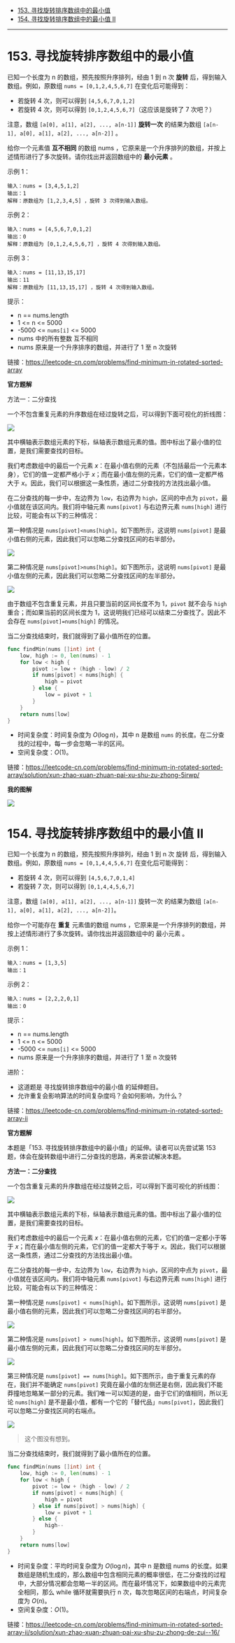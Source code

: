 - [153. 寻找旋转排序数组中的最小值](#153-寻找旋转排序数组中的最小值)
- [154. 寻找旋转排序数组中的最小值 II](#154-寻找旋转排序数组中的最小值-ii)

------------------------------

# 153. 寻找旋转排序数组中的最小值

已知一个长度为 n 的数组，预先按照升序排列，经由 1 到 n 次 **旋转** 后，得到输入数组。例如，原数组 `nums = [0,1,2,4,5,6,7]` 在变化后可能得到：

- 若旋转 4 次，则可以得到 `[4,5,6,7,0,1,2]`
- 若旋转 4 次，则可以得到 `[0,1,2,4,5,6,7]`（这应该是旋转了 7 次吧？）

注意，数组 `[a[0], a[1], a[2], ..., a[n-1]]` **旋转一次** 的结果为数组 `[a[n-1], a[0], a[1], a[2], ..., a[n-2]]` 。

给你一个元素值 **互不相同** 的数组 nums ，它原来是一个升序排列的数组，并按上述情形进行了多次旋转。请你找出并返回数组中的 **最小元素** 。


示例 1：

```
输入：nums = [3,4,5,1,2]
输出：1
解释：原数组为 [1,2,3,4,5] ，旋转 3 次得到输入数组。
```

示例 2：

```
输入：nums = [4,5,6,7,0,1,2]
输出：0
解释：原数组为 [0,1,2,4,5,6,7] ，旋转 4 次得到输入数组。
```

示例 3：

```
输入：nums = [11,13,15,17]
输出：11
解释：原数组为 [11,13,15,17] ，旋转 4 次得到输入数组。
```

提示：

- n == nums.length
- 1 <= n <= 5000
- -5000 <= `nums[i]` <= 5000
- nums 中的所有整数 互不相同
- nums 原来是一个升序排序的数组，并进行了 1 至 n 次旋转

链接：https://leetcode-cn.com/problems/find-minimum-in-rotated-sorted-array


**官方题解**

方法一：二分查找

一个不包含重复元素的升序数组在经过旋转之后，可以得到下面可视化的折线图：

![](assets/0153_find-minimum-in-rotated-sorted-array1.png)

其中横轴表示数组元素的下标，纵轴表示数组元素的值。图中标出了最小值的位置，是我们需要查找的目标。

我们考虑数组中的最后一个元素 $x$：在最小值右侧的元素（不包括最后一个元素本身），它们的值一定都严格小于 $x$；而在最小值左侧的元素，它们的值一定都严格大于 $x$。因此，我们可以根据这一条性质，通过二分查找的方法找出最小值。

在二分查找的每一步中，左边界为 `low`，右边界为 `high`，区间的中点为 `pivot`，最小值就在该区间内。我们将中轴元素 `nums[pivot]` 与右边界元素 `nums[high]` 进行比较，可能会有以下的三种情况：

第一种情况是 `nums[pivot]<nums[high]`。如下图所示，这说明 `nums[pivot]` 是最小值右侧的元素，因此我们可以忽略二分查找区间的右半部分。

![](assets/0153_find-minimum-in-rotated-sorted-array2.png)

第二种情况是 `nums[pivot]>nums[high]`。如下图所示，这说明 `nums[pivot]` 是最小值左侧的元素，因此我们可以忽略二分查找区间的左半部分。

![](assets/0153_find-minimum-in-rotated-sorted-array3.png)

由于数组不包含重复元素，并且只要当前的区间长度不为 1，`pivot` 就不会与 `high` 重合；而如果当前的区间长度为 1，这说明我们已经可以结束二分查找了。因此不会存在 `nums[pivot]=nums[high]` 的情况。

当二分查找结束时，我们就得到了最小值所在的位置。

```go
func findMin(nums []int) int {
    low, high := 0, len(nums) - 1
    for low < high {
        pivot := low + (high - low) / 2
        if nums[pivot] < nums[high] {
            high = pivot
        } else {
            low = pivot + 1
        }
    }
    return nums[low]
}
```

- 时间复杂度：时间复杂度为 $O(\log n)$，其中 n 是数组 `nums` 的长度。在二分查找的过程中，每一步会忽略一半的区间。
- 空间复杂度：$O(1)$。

链接：https://leetcode-cn.com/problems/find-minimum-in-rotated-sorted-array/solution/xun-zhao-xuan-zhuan-pai-xu-shu-zu-zhong-5irwp/

**我的图解**

![](assets/0153_find-minimum-in-rotated-sorted-array4.png)


# 154. 寻找旋转排序数组中的最小值 II

已知一个长度为 n 的数组，预先按照升序排列，经由 1 到 n 次 旋转 后，得到输入数组。例如，原数组 `nums = [0,1,4,4,5,6,7]` 在变化后可能得到：

- 若旋转 4 次，则可以得到 `[4,5,6,7,0,1,4]`
- 若旋转 7 次，则可以得到 `[0,1,4,4,5,6,7]`

注意，数组 `[a[0], a[1], a[2], ..., a[n-1]]` 旋转一次 的结果为数组 `[a[n-1], a[0], a[1], a[2], ..., a[n-2]]`。

给你一个可能存在 **重复** 元素值的数组 nums ，它原来是一个升序排列的数组，并按上述情形进行了多次旋转。请你找出并返回数组中的 最小元素 。

示例 1：

```
输入：nums = [1,3,5]
输出：1
```

示例 2：

```
输入：nums = [2,2,2,0,1]
输出：0
```

提示：

- n == nums.length
- 1 <= n <= 5000
- -5000 <= `nums[i]` <= 5000
- nums 原来是一个升序排序的数组，并进行了 1 至 n 次旋转


进阶：

- 这道题是 寻找旋转排序数组中的最小值 的延伸题目。
- 允许重复会影响算法的时间复杂度吗？会如何影响，为什么？

链接：https://leetcode-cn.com/problems/find-minimum-in-rotated-sorted-array-ii

**官方题解**

本题是「153. 寻找旋转排序数组中的最小值」的延伸。读者可以先尝试第 153 题，体会在旋转数组中进行二分查找的思路，再来尝试解决本题。

**方法一：二分查找**

一个包含重复元素的升序数组在经过旋转之后，可以得到下面可视化的折线图：

![](assets/0154_find-minimum-in-rotated-sorted-array-ii1.png)

其中横轴表示数组元素的下标，纵轴表示数组元素的值。图中标出了最小值的位置，是我们需要查找的目标。

我们考虑数组中的最后一个元素 $x$：在最小值右侧的元素，它们的值一定都小于等于 $x$；而在最小值左侧的元素，它们的值一定都大于等于 $x$。因此，我们可以根据这一条性质，通过二分查找的方法找出最小值。

在二分查找的每一步中，左边界为 `low`，右边界为 `high`，区间的中点为 `pivot`，最小值就在该区间内。我们将中轴元素 `nums[pivot]` 与右边界元素 `nums[high]` 进行比较，可能会有以下的三种情况：

第一种情况是 `nums[pivot] < nums[high]`。如下图所示，这说明 `nums[pivot]` 是最小值右侧的元素，因此我们可以忽略二分查找区间的右半部分。

![](assets/0154_find-minimum-in-rotated-sorted-array-ii2.png)

第二种情况是 `nums[pivot] > nums[high]`。如下图所示，这说明 `nums[pivot]` 是最小值左侧的元素，因此我们可以忽略二分查找区间的左半部分。

![](assets/0154_find-minimum-in-rotated-sorted-array-ii3.png)

第三种情况是 `nums[pivot] == nums[high]`。如下图所示，由于重复元素的存在，我们并不能确定 `nums[pivot]` 究竟在最小值的左侧还是右侧，因此我们不能莽撞地忽略某一部分的元素。我们唯一可以知道的是，由于它们的值相同，所以无论 `nums[high]` 是不是最小值，都有一个它的「替代品」`nums[pivot]`，因此我们可以忽略二分查找区间的右端点。

![](assets/0154_find-minimum-in-rotated-sorted-array-ii4.png)

> 这个图没有想到。

当二分查找结束时，我们就得到了最小值所在的位置。

```go
func findMin(nums []int) int {
    low, high := 0, len(nums) - 1
    for low < high {
        pivot := low + (high - low) / 2
        if nums[pivot] < nums[high] {
            high = pivot
        } else if nums[pivot] > nums[high] {
            low = pivot + 1
        } else {
            high--
        }
    }
    return nums[low]
}
```

- 时间复杂度：平均时间复杂度为 $O(\log n)$，其中 n 是数组 nums 的长度。如果数组是随机生成的，那么数组中包含相同元素的概率很低，在二分查找的过程中，大部分情况都会忽略一半的区间。而在最坏情况下，如果数组中的元素完全相同，那么 while 循环就需要执行 n 次，每次忽略区间的右端点，时间复杂度为 $O(n)$。
- 空间复杂度：$O(1)$。

链接：https://leetcode-cn.com/problems/find-minimum-in-rotated-sorted-array-ii/solution/xun-zhao-xuan-zhuan-pai-xu-shu-zu-zhong-de-zui--16/
